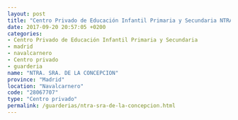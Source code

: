 ```yaml
---
layout: post
title: "Centro Privado de Educación Infantil Primaria y Secundaria NTRA. SRA. DE LA CONCEPCION"
date: 2017-09-20 20:57:05 +0200
categories:
- Centro Privado de Educación Infantil Primaria y Secundaria
- madrid
- navalcarnero
- Centro privado
- guarderia
name: "NTRA. SRA. DE LA CONCEPCION"
province: "Madrid"
location: "Navalcarnero"
code: "28067707"
type: "Centro privado"
permalink: /guarderias/ntra-sra-de-la-concepcion.html
---
```

